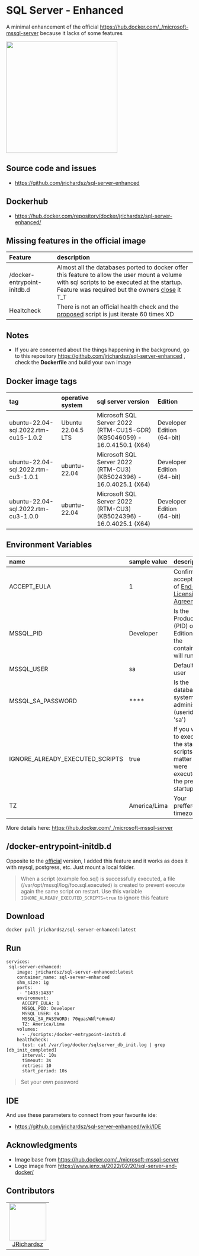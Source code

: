 # SQL Server - Enhanced

A minimal enhancement of the official https://hub.docker.com/_/microsoft-mssql-server because it lacks of some features

<img src="https://github.com/user-attachments/assets/6ebb5c74-d20d-4521-a20e-b9034ad52ab0" width=300>

## Source code and issues

- https://github.com/jrichardsz/sql-server-enhanced

## Dockerhub

- https://hub.docker.com/repository/docker/jrichardsz/sql-server-enhanced/

## Missing features in the official image

|Feature|description| 
|:--|:--|
|/docker-entrypoint-initdb.d| Almost all the databases ported to docker offer this feature to allow the user mount a volume with sql scripts to be executed at the startup. Feature was required but the owners [close](https://github.com/microsoft/mssql-docker/pull/645#issuecomment-1546474824) it T_T|
|Healtcheck|There is not an official health check and the [proposed](https://github.com/microsoft/mssql-docker/blob/master/linux/preview/examples/mssql-customize/configure-db.sh) script is just iterate 60 times XD|

## Notes

- If you are concerned about the things happening in the background, go to this repository https://github.com/jrichardsz/sql-server-enhanced , check the **Dockerfile** and build your own image

## Docker image tags

|tag| operative system| sql server version | Edition|
|:--|:--|:--|:--|
|ubuntu-22.04-sql.2022.rtm-cu15-1.0.2|Ubuntu 22.04.5 LTS|Microsoft SQL Server 2022 (RTM-CU15-GDR) (KB5046059) - 16.0.4150.1 (X64)| Developer Edition (64-bit) <X64>|
|ubuntu-22.04-sql.2022.rtm-cu3-1.0.1|ubuntu-22.04|Microsoft SQL Server 2022 (RTM-CU3) (KB5024396) - 16.0.4025.1 (X64)| Developer Edition (64-bit) <X64>|
|ubuntu-22.04-sql.2022.rtm-cu3-1.0.0|ubuntu-22.04|Microsoft SQL Server 2022 (RTM-CU3) (KB5024396) - 16.0.4025.1 (X64)| Developer Edition (64-bit) <X64>|

## Environment Variables

|name|sample value|description| 
|:--|:--|:--|
|ACCEPT_EULA| 1| Confirms the acceptance of [End-User Licensing Agreement.](https://go.microsoft.com/fwlink/?linkid=857698)|
|MSSQL_PID |Developer| Is the Product ID (PID) or Edition that the container will run with | 
|MSSQL_USER |sa| Default **sa** user |
|MSSQL_SA_PASSWORD| ****| Is the database system administrator (userid = 'sa')|
|IGNORE_ALREADY_EXECUTED_SCRIPTS|true|If you want to execute the startup scripts no matter if were executed in the previous startup|
|TZ|America/Lima|Your preffered timezone|


More details here: https://hub.docker.com/_/microsoft-mssql-server

## /docker-entrypoint-initdb.d

Opposite to the [official](https://hub.docker.com/r/microsoft/mssql-server) version, I added this feature and it works as does it with mysql, postgress, etc. Just mount a local folder.

> When a script (example foo.sql) is successfully executed, a file (/var/opt/mssql/log/foo.sql.executed) is created to prevent execute again the same script on restart. Use this variable `IGNORE_ALREADY_EXECUTED_SCRIPTS=true` to ignore this feature

## Download

```
docker pull jrichardsz/sql-server-enhanced:latest
```

## Run

```
services:
 sql-server-enhanced:
    image: jrichardsz/sql-server-enhanced:latest
    container_name: sql-server-enhanced
    shm_size: 1g
    ports:
     - "1433:1433"
    environment:
      ACCEPT_EULA: 1
      MSSQL_PID: Developer
      MSSQL_USER: sa
      MSSQL_SA_PASSWORD: 70quasWNl*o#nu4U
      TZ: America/Lima
    volumes:
      - ./scripts:/docker-entrypoint-initdb.d
    healthcheck:
      test: cat /var/log/docker/sqlserver_db_init.log | grep [db_init_completed]
      interval: 10s
      timeout: 3s
      retries: 10
      start_period: 10s 
```

> Set your own password

## IDE

And use these parameters to connect from your favourite ide: 
  
- https://github.com/jrichardsz/sql-server-enhanced/wiki/IDE

## Acknowledgments

- Image base from https://hub.docker.com/_/microsoft-mssql-server
- Logo image from https://www.jenx.si/2022/02/20/sql-server-and-docker/

## Contributors

<table>
  <tbody>
    <td style="text-align:center">
      <img src="https://avatars0.githubusercontent.com/u/3322836?s=460&v=4" width="100px;"/>
      <br />
      <a href="http://jrichardsz.github.io/">JRichardsz</a>
    </td>    
  </tbody>
</table>
